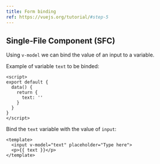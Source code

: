 ```yaml
---
title: Form binding
ref: https://vuejs.org/tutorial/#step-5
---
```


## Single-File Component (SFC)

Using `v-model` we can bind the value of an input to a variable.

Example of variable `text` to be binded:

```vue
<script>
export default {
  data() {
    return {
      text: ''
    }
  }
}
</script>
```

Bind the `text` variable with the value of `input`:

```vue
<template>
  <input v-model="text" placeholder="Type here">
  <p>{{ text }}</p>
</template>
```
